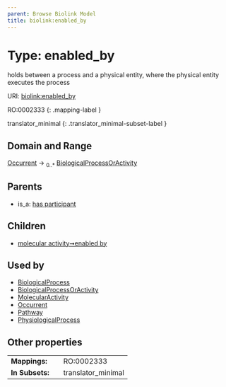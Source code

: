 ```yaml
---
parent: Browse Biolink Model
title: biolink:enabled_by
---
```


# Type: enabled_by


holds between a process and a physical entity, where the physical entity executes the process

URI: [biolink:enabled_by](https://w3id.org/biolink/vocab/enabled_by)

RO:0002333
{: .mapping-label }


translator_minimal
{: .translator_minimal-subset-label }


## Domain and Range

[Occurrent](Occurrent.md) ->  <sub>0..*</sub> [BiologicalProcessOrActivity](BiologicalProcessOrActivity.md)

## Parents

 *  is_a: [has participant](has_participant.md)

## Children

 *  [molecular activity➞enabled by](molecular_activity_enabled_by.md)

## Used by

 * [BiologicalProcess](BiologicalProcess.md)
 * [BiologicalProcessOrActivity](BiologicalProcessOrActivity.md)
 * [MolecularActivity](MolecularActivity.md)
 * [Occurrent](Occurrent.md)
 * [Pathway](Pathway.md)
 * [PhysiologicalProcess](PhysiologicalProcess.md)

## Other properties

|  |  |  |
| --- | --- | --- |
| **Mappings:** | | RO:0002333 |
| **In Subsets:** | | translator_minimal |

